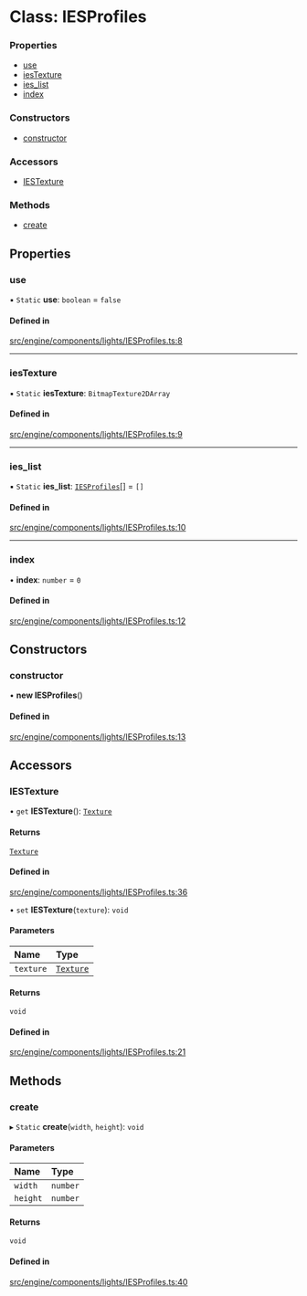 # Class: IESProfiles


### Properties

- [use](IESProfiles.md#use)
- [iesTexture](IESProfiles.md#iestexture)
- [ies\_list](IESProfiles.md#ies_list)
- [index](IESProfiles.md#index)

### Constructors

- [constructor](IESProfiles.md#constructor)

### Accessors

- [IESTexture](IESProfiles.md#iestexture-1)

### Methods

- [create](IESProfiles.md#create)

## Properties

### use

▪ `Static` **use**: `boolean` = `false`

#### Defined in

[src/engine/components/lights/IESProfiles.ts:8](https://github.com/Orillusion/orillusion/blob/main/src/engine/components/lights/IESProfiles.ts#L8)

___

### iesTexture

▪ `Static` **iesTexture**: `BitmapTexture2DArray`

#### Defined in

[src/engine/components/lights/IESProfiles.ts:9](https://github.com/Orillusion/orillusion/blob/main/src/engine/components/lights/IESProfiles.ts#L9)

___

### ies\_list

▪ `Static` **ies\_list**: [`IESProfiles`](IESProfiles.md)[] = `[]`

#### Defined in

[src/engine/components/lights/IESProfiles.ts:10](https://github.com/Orillusion/orillusion/blob/main/src/engine/components/lights/IESProfiles.ts#L10)

___

### index

• **index**: `number` = `0`

#### Defined in

[src/engine/components/lights/IESProfiles.ts:12](https://github.com/Orillusion/orillusion/blob/main/src/engine/components/lights/IESProfiles.ts#L12)

## Constructors

### constructor

• **new IESProfiles**()

#### Defined in

[src/engine/components/lights/IESProfiles.ts:13](https://github.com/Orillusion/orillusion/blob/main/src/engine/components/lights/IESProfiles.ts#L13)

## Accessors

### IESTexture

• `get` **IESTexture**(): [`Texture`](Texture.md)

#### Returns

[`Texture`](Texture.md)

#### Defined in

[src/engine/components/lights/IESProfiles.ts:36](https://github.com/Orillusion/orillusion/blob/main/src/engine/components/lights/IESProfiles.ts#L36)

• `set` **IESTexture**(`texture`): `void`

#### Parameters

| Name | Type |
| :------ | :------ |
| `texture` | [`Texture`](Texture.md) |

#### Returns

`void`

#### Defined in

[src/engine/components/lights/IESProfiles.ts:21](https://github.com/Orillusion/orillusion/blob/main/src/engine/components/lights/IESProfiles.ts#L21)

## Methods

### create

▸ `Static` **create**(`width`, `height`): `void`

#### Parameters

| Name | Type |
| :------ | :------ |
| `width` | `number` |
| `height` | `number` |

#### Returns

`void`

#### Defined in

[src/engine/components/lights/IESProfiles.ts:40](https://github.com/Orillusion/orillusion/blob/main/src/engine/components/lights/IESProfiles.ts#L40)
